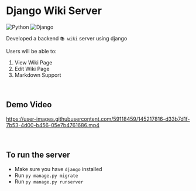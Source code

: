 # Django Wiki Server

![Python](https://img.shields.io/badge/-Python-3776AB?style=flat-square&logo=python&logoColor=ffffff)
![Django](https://img.shields.io/badge/-Django-043728?style=flat-square&logo=django)

Developed a backend `📚 wiki` server using django

Users will be able to:

1. View Wiki Page
2. Edit Wiki Page
3. Markdown Support

<br />

## Demo Video

https://user-images.githubusercontent.com/59118459/145217816-d33b7d1f-7b53-4d00-b456-05e7b4761686.mp4

<br />

## To run the server

- Make sure you have `django` installed
- Run `py manage.py migrate`
- Run `py manage.py runserver`

<br />
